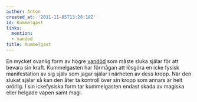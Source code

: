 ```yaml
---
author: Anton
created_at: '2011-11-05T13:28:18Z'
id: Kummelgast
links:
  mention:
  - vandöd
title: Kummelgast
---
```


En mycket ovanlig form av högre [vandöd] som måste sluka själar för att bevara sin kraft.
Kummelgasten har förmågan att lösgöra en icke fysisk manifestation av sig själv som jagar själar i
närheten av dess kropp. När den slukat själar så kan den åter ta kontroll över sin kropp som annars
är helt orörlig. I sin ickefysiska form tar kummelgasten endast skada av magiska eller helgade vapen
samt magi.

  [vandöd]: vandöd
